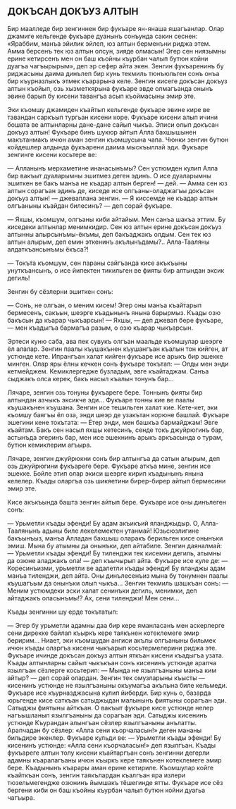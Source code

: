 ## ДОКЪСАН ДОКЪУЗ АЛТЫН

Бир маалледе бир зенгиннен бир фукъаре ян-янаша яшагъанлар.
Олар джамиге кельгенде фукъаре дуанынъ сонъунда сакин сеснен: «Яраббим, манъа эйилик эйлеп, юз алтын берменъни риджа этем.
Амма берсенъ тек юз алтын олсун, зияде олмасын!
Эгер сен ниязымны ерине кетирсенъ мен он баш къойны къурбан чалып бутюн койни дуагъа чагъырырым», деп эр сефер айта экен.
Зенгин фукъаренинъ бу риджасыны даима динълеп бир кунь текмиль тюнъюльген сонъ онъа бир къурназлыкъ этмек къарарына келе.
Зенгин кисеге докъсан докъуз алтын къойып, озь хызметкярына фукъаре эвде олмагъанда онынъ эвине барып бу кисени тавангъа асып къоймасыны эмир эте.

Эки къомшу джамиден къайтып кельгенде фукъаре эвине кире ве тавандан саркъып тургьан кисени коре.
Фукъаре кисени алып ичини бошата ве алтынларны дане-дане сайып чыкъа.
Эписи олып докъсан докъуз алтын!
Фукъаре бинъ шукюр айтып Алла бахшышынен макътанмакъ ичюн аман зенгин къомшусына чапа.
Чюнки зенгин бутюн койдешлер алдында фукъарени даима мыскъыллай эди.
Фукъаре зенгинге кисени косьтере ве:

— Алланынъ мерхаметине инанасынъмы?
Сен устюмден кулип Алла бир вакъыт дуаларымны эшитмез деген эдинъ.
О исе дуаларымны эшиткен ве бакъ манъа не къадар алтын берген! — дей.
— Амма сен юз алтын сорагъан эдинъ де, киседе исе олгъаны-оладжагъы докъсан докъуз алтын! — джеваплана зенгин.
— Я киссемде не къадар алтын олгъаныны къайдан билесинъ? — деп сорай фукъаре.

— Яхшы, къомшум, олгъаны киби айтайым.
Мен санъа шакъа эттим.
Бу киседеки алтынлар менимкидир.
Сен юз алтын ерине докъсан докъуз алтынны алырсынъмы-ёкъмы, деп бакъаджакъ олдым.
Сен тек юз алтын алырым, деп емин эткенинъ акълынъдамы?..
Алла-Тааляны алдаткъансынъмы ёкъса?!

— Токъта къомшум, сен параны сайгъанда кисе акъкъыны унуткъансынъ, о исе йипектен тикильген ве фияты бир алтындан эксик дегиль!

Зенгин бу сёзлерни эшиткен сонъ:

— Сонъ, не олгъан, о меним кисем!
Эгер оны манъа къайтарып бермесенъ, сакъын, шеэрге къадынынъ янына барырмыз.
Къады озю бакъсын да къарар чыкъарсын!
— Яхшы, — деп джевап бере фукъаре, — мен къадыгъа бармагъа разым, о озю къарар чыкъарсын.

Эртеси куню саба, ава пек сувукъ олгъан маальде къомшулар шеэрге ёл алалар.
Зенгин паалы къушакънен къушангъан къалын тон кийген, ат устюнде кете.
Ипрангъан халат кийген фукъаре исе арыкъ бир эшекке минген.
Олар яры ёлны кечкен сонъ фукъаре токътап: — Олды мен энди кетмейджем.
Кемиклергедже бузладым, эвге къайтаджам.
Санъа сыджакъ олса керек, бакъ насыл къалын тонунъ бар...

Лячаре, зенгин озь тонуны фукъареге бере.
Тоннынъ фияты бир алтындан азчыкъ эксикче эди...
Фукъаре тонны кие ве паалы къушакънен къушана.
Зенгин исе тешильген халат кие.
Кете-кет, эки къомшу баягъы ёл оза, энди шеэр де узакътан корюне башлай.
Фукъаре эшегини кене токътата:
— Етер энди, мен башкъа бармайджам!
Эвге къайтам.
Бакъ сен насыл яхшы кетесинъ, сенде токъ джуйрюгинъ бар, астынъда эгеринъ бар, мен исе эшекнинъ арыкъ аркъасында о турам, бутюн кемиклерим агъыра.

Лячаре, зенгин джуйрюкни сонъ бир алтынгъа да сатын алырым, деп озь джуйрюгини фукъареге бере.
Фукъаре аткъа мине, зенгин исе эшекке.
Бойле этип олар экиси шеэрге кирип къадынынъ янына келелер.
Къады оларгъа озь шикяетини бирер-бирер айтып бермесини эмир эте.

Кисе акъкъында башта зенгин айтып бере.
Фукъаре исе оны динълеген сонъ:

— Урьметли къады эфенди!
Бу адам акъикъий яланджыдыр.
О, Алла-Таалянынъ адыны биле лекелемектен утанмай!
Юзьсюзлигине бакъынъыз, манъа Алладан бахшыш оларакъ берильген кисе онынъки эмиш.
Мына бу атымны да онынъки, деп айтабиле.
Зенгин даяналмай:
— Урьметли къады эфенди!
Бу тиленджи тек кисемни дегиль, атымны да озюне аладжакъ ола! — деп къычырып айта.
Фукъаре исе куле де:
— Коресинъизми, урьметли ве адалетли къады эфенди!
Бу яланджы адам манъа тиленджи, деп айта.
Оны динълесенъиз мына бу тонумнен паалы къушагъым да онынъки олып чыкъа...
Зенгин текмиль шашкъан сонъ:
— Меним устюмдеки эски халат сенинъки дегиль, менимки, деп айтаджакъ оласынъмы!?
Ах, сени тиленджи!
Мен сени...

Къады зенгинни шу ерде токътатып:

— Эгер бу урьметли адамны даа бир кере яманласанъ мен аскерлерге сени дирекке байлап къыркъ кере таякънен котеклемеге эмир беририм...
Ниает, эки къомшудан ангиси акълы олгъаныны бильмек ичюн къады оларгъа кисени чыкъарып косьтермелерини риджа эте.
Фукъаре ичинде докъсан докъуз алтын яткъан кисени къадыгъа узата.
Къады алтынларны сайып чыкъкъан сонъ кисенинъ устюнде арапча язылгъан сёзлерге косьтерип:
— Мында не язылгъаныны манъа ким айтыр? — деп сорай олардан.
Зенгин тек омузларыны къысты — кисенинъ устюнде не язылгъаныны окъумагъа акълына биле кельмеди.
Фукъаре исе къурназджасына кулип йиберди.
Бир кунь о, базарда юрьгенде кисе саткъан сатыджыдан малынынъ фиятыны сорагъан эди.
Сатыджы фиятыны айткъан.
О вакъыт фукъаре кисе устюнде нелер нагъышланып язылгъаныны да сорагъан эди.
Сатыджы кисенинъ устюнде Къурандан алынгъан сёзлер язылгъаныны анълатты.
Арапчадан бу сёзлер: «Алла сени къорчаласын!» деген мананы бильдире экенлер.
Фукъаре кульди ве:
— Урьметли къады эфенди!
Бу кисенинъ устюнде: «Алла сени къорчаласын!» деп язылгъан.
Къады фукъареге алтын толу кисени къайтаргъан сонъ зенгинни дегерли адамны къаралагъаны ичюн къыркъ кере таякънен котеклемеге эмир бере.
Къадынынъ къарары аман ерине кетириле.
Къомшулар койге къайткъан сонъ, зенгин таякълардан къалгъан яра излери тюзельмегендже озюнинъ йымшакъ тёшегинде ятты.
Фукъаре исе сёз бергени киби он баш къойны къурбан чалып бутюн койни дуагьа чагъыра.